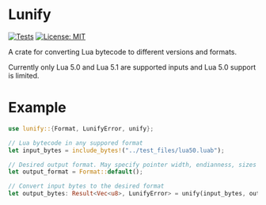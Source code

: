 # Lunify

[![Tests](https://github.com/ve5li/lunify/workflows/Tests/badge.svg)](https://github.com/ve5li/lunify/actions?query=workflow%3ATests)
[![License: MIT](https://img.shields.io/badge/License-MIT-green.svg)](https://opensource.org/licenses/MIT)

A crate for converting Lua bytecode to different versions and formats.

Currently only Lua 5.0 and Lua 5.1 are supported inputs and Lua 5.0 support is limited.

# Example
```rust
use lunify::{Format, LunifyError, unify};

// Lua bytecode in any suppored format
let input_bytes = include_bytes!("../test_files/lua50.luab");

// Desired output format. May specify pointer width, endianness, sizes of datatypes, ...
let output_format = Format::default();

// Convert input bytes to the desired format
let output_bytes: Result<Vec<u8>, LunifyError> = unify(input_bytes, output_format);
```
